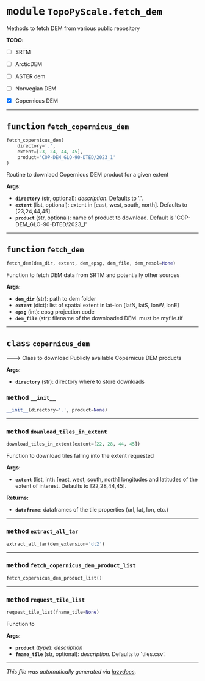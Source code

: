 <!-- markdownlint-disable -->

# <kbd>module</kbd> `TopoPyScale.fetch_dem`
Methods to fetch DEM from various public repository 



**TODO:**
 
- [ ] SRTM 
- [ ] ArcticDEM 
- [ ] ASTER dem 
- [ ] Norwegian DEM 
- [x] Copernicus DEM 


---

## <kbd>function</kbd> `fetch_copernicus_dem`

```python
fetch_copernicus_dem(
    directory='.',
    extent=[23, 24, 44, 45],
    product='COP-DEM_GLO-90-DTED/2023_1'
)
```

Routine to downlaod Copernicus DEM product for a given extent 



**Args:**
 
 - <b>`directory`</b> (str, optional):  _description_. Defaults to '.'. 
 - <b>`extent`</b> (list, optional):  extent in [east, west, south, north]. Defaults to [23,24,44,45]. 
 - <b>`product`</b> (str, optional):  name of product to download. Default is 'COP-DEM_GLO-90-DTED/2023_1' 


---

## <kbd>function</kbd> `fetch_dem`

```python
fetch_dem(dem_dir, extent, dem_epsg, dem_file, dem_resol=None)
```

Function to fetch DEM data from SRTM and potentially other sources 



**Args:**
 
 - <b>`dem_dir`</b> (str):  path to dem folder 
 - <b>`extent`</b> (dict):  list of spatial extent in lat-lon [latN, latS, lonW, lonE] 
 - <b>`epsg`</b> (int):  epsg projection code 
 - <b>`dem_file`</b> (str):  filename of the downloaded DEM. must be myfile.tif 


---

## <kbd>class</kbd> `copernicus_dem`

---> Class to download Publicly available Copernicus DEM products 



**Args:**
 
 - <b>`directory`</b> (str):  directory where to store downloads 

### <kbd>method</kbd> `__init__`

```python
__init__(directory='.', product=None)
```








---

### <kbd>method</kbd> `download_tiles_in_extent`

```python
download_tiles_in_extent(extent=[22, 28, 44, 45])
```

Function to download tiles falling into the extent requested 



**Args:**
 
 - <b>`extent`</b> (list, int):  [east, west, south, north] longitudes and latitudes of the extent of interest. Defaults to [22,28,44,45]. 



**Returns:**
 
 - <b>`dataframe`</b>:  dataframes of the tile properties (url, lat, lon, etc.) 

---

### <kbd>method</kbd> `extract_all_tar`

```python
extract_all_tar(dem_extension='dt2')
```





---

### <kbd>method</kbd> `fetch_copernicus_dem_product_list`

```python
fetch_copernicus_dem_product_list()
```





---

### <kbd>method</kbd> `request_tile_list`

```python
request_tile_list(fname_tile=None)
```

Function to  



**Args:**
 
 - <b>`product`</b> (_type_):  _description_ 
 - <b>`fname_tile`</b> (str, optional):  _description_. Defaults to 'tiles.csv'. 




---

_This file was automatically generated via [lazydocs](https://github.com/ml-tooling/lazydocs)._
